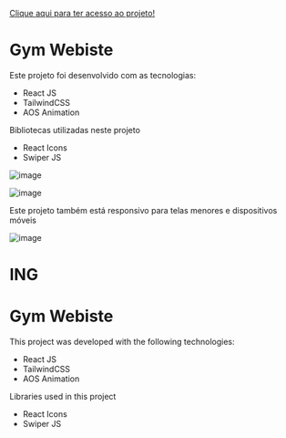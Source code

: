 <a href="https://gym-website-react-tailwind.vercel.app/">Clique aqui para ter acesso ao projeto!</a>

<h1>Gym Webiste</h1>

<p>Este projeto foi desenvolvido com as tecnologias:</p>

<ul>
  <li>React JS</li>
  <li>TailwindCSS</li>
  <li>AOS Animation</li>
</ul>

<p>Bibliotecas utilizadas neste projeto</p>

<ul>
  <li>React Icons</li>
  <li>Swiper JS</li>
</ul>


![image](https://github.com/user-attachments/assets/97835332-67f6-415b-9684-fc2c58c6be37)

![image](https://github.com/user-attachments/assets/7359753a-5180-4522-b8f6-b69994783210)



<p>Este projeto também está responsivo para telas menores e dispositivos móveis</p>

![image](https://github.com/user-attachments/assets/1d1cd2f2-2911-4584-9032-cb5f36f34415)


<h1>ING</h1>

<h1>Gym Webiste</h1>

<p>This project was developed with the following technologies:</p>

<ul>
  <li>React JS</li>
  <li>TailwindCSS</li>
  <li>AOS Animation</li>
</ul>

<p>Libraries used in this project</p>

<ul>
  <li>React Icons</li>
  <li>Swiper JS</li>
</ul>
